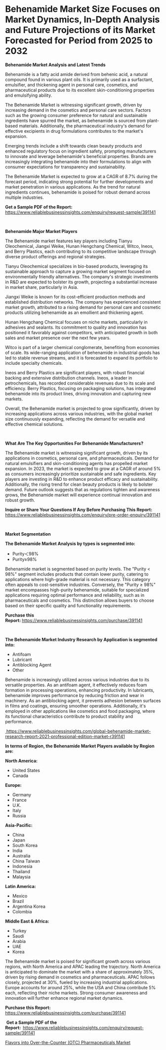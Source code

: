 <p><h1>Behenamide Market Size Focuses on Market Dynamics, In-Depth Analysis and Future Projections of its Market Forecasted for Period from 2025 to 2032</h1></p><p><strong>Behenamide Market Analysis and Latest Trends</strong></p>
<p><p>Behenamide is a fatty acid amide derived from behenic acid, a natural compound found in various plant oils. It is primarily used as a surfactant, emulsifier, and thickening agent in personal care, cosmetics, and pharmaceutical products due to its excellent skin-conditioning properties and emulsifying ability. </p><p>The Behenamide Market is witnessing significant growth, driven by increasing demand in the cosmetics and personal care sectors. Factors such as the growing consumer preference for natural and sustainable ingredients have spurred the market, as behenamide is sourced from plant-based materials. Additionally, the pharmaceutical industry's demand for effective excipients in drug formulations contributes to the market's expansion.</p><p>Emerging trends include a shift towards clean beauty products and enhanced regulatory focus on ingredient safety, prompting manufacturers to innovate and leverage behenamide's beneficial properties. Brands are increasingly integrating behenamide into their formulations to align with consumer expectations for transparency and sustainability. </p><p>The Behenamide Market is expected to grow at a CAGR of 8.7% during the forecast period, indicating strong potential for further developments and market penetration in various applications. As the trend for natural ingredients continues, behenamide is poised for robust demand across multiple industries.</p></p>
<p><strong>Get a Sample PDF of the Report:&nbsp;</strong> <a href="https://www.reliablebusinessinsights.com/enquiry/request-sample/391141?utm_campaign=3080&utm_medium=2&utm_source=Github&utm_content=ia&utm_term=31032025&utm_id=behenamide">https://www.reliablebusinessinsights.com/enquiry/request-sample/391141</a></p>
<p>&nbsp;</p>
<p><strong>Behenamide Major Market Players</strong></p>
<p><p>The Behenamide market features key players including Tianyu Oleochemical, Jiangxi Weike, Hunan Hengchang Chemical, Witco, Ineos, and Berry Plastics, each contributing to its competitive landscape through diverse product offerings and regional strategies.</p><p>Tianyu Oleochemical specializes in bio-based products, leveraging its sustainable approach to capture a growing market segment focused on environmentally friendly alternatives. The company's strategic investments in R&D are expected to bolster its growth, projecting a substantial increase in market share, particularly in Asia.</p><p>Jiangxi Weike is known for its cost-efficient production methods and established distribution networks. The company has experienced consistent market growth, attributed to a rising demand for personal care and cosmetic products utilizing behenamide as an emollient and thickening agent.</p><p>Hunan Hengchang Chemical focuses on niche markets, particularly in adhesives and sealants. Its commitment to quality and innovation has positioned it favorably against competitors, with anticipated growth in both sales and market presence over the next few years.</p><p>Witco is part of a larger chemical conglomerate, benefiting from economies of scale. Its wide-ranging application of behenamide in industrial goods has led to stable revenue streams, and it is forecasted to expand its portfolio to include specialty chemicals.</p><p>Ineos and Berry Plastics are significant players, with robust financial backing and extensive distribution channels. Ineos, a leader in petrochemicals, has recorded considerable revenues due to its scale and efficiency. Berry Plastics, focusing on packaging solutions, has integrated behenamide into its product lines, driving innovation and capturing new markets.</p><p>Overall, the Behenamide market is projected to grow significantly, driven by increasing applications across various industries, with the global market size continuously expanding, reflecting the demand for versatile and effective chemical solutions.</p></p>
<p>&nbsp;</p>
<p><strong>What Are The Key Opportunities For Behenamide Manufacturers?</strong></p>
<p><p>The Behenamide market is witnessing significant growth, driven by its applications in cosmetics, personal care, and pharmaceuticals. Demand for natural emulsifiers and skin-conditioning agents has propelled market expansion. In 2023, the market is expected to grow at a CAGR of around 5% as consumers increasingly prioritize sustainable and safe ingredients. Key players are investing in R&D to enhance product efficacy and sustainability. Additionally, the rising trend for clean beauty products is likely to bolster demand. Future outlook suggests that as regulations tighten and awareness grows, the Behenamide market will experience continual innovation and robust growth.</p></p>
<p><strong>Inquire or Share Your Questions If Any Before Purchasing This Report:</strong> <a href="https://www.reliablebusinessinsights.com/enquiry/pre-order-enquiry/391141?utm_campaign=3080&utm_medium=2&utm_source=Github&utm_content=ia&utm_term=31032025&utm_id=behenamide">https://www.reliablebusinessinsights.com/enquiry/pre-order-enquiry/391141</a></p>
<p>&nbsp;</p>
<p><strong>Market Segmentation</strong></p>
<p><strong>The Behenamide Market Analysis by types is segmented into:</strong></p>
<p><ul><li>Purity＜98%</li><li>Purity≥98%</li></ul></p>
<p><p>Behenamide market is segmented based on purity levels. The "Purity < 98%" segment includes products that contain lower purity, catering to applications where high-grade material is not necessary. This category often appeals to cost-sensitive industries. Conversely, the "Purity ≥ 98%" market encompasses high-purity behenamide, suitable for specialized applications requiring optimal performance and reliability, such as in pharmaceuticals and cosmetics. This distinction allows buyers to choose based on their specific quality and functionality requirements.</p></p>
<p><strong>Purchase this Report:&nbsp;</strong><a href="https://www.reliablebusinessinsights.com/purchase/391141?utm_campaign=3080&utm_medium=2&utm_source=Github&utm_content=ia&utm_term=31032025&utm_id=behenamide">https://www.reliablebusinessinsights.com/purchase/391141</a></p>
<p>&nbsp;</p>
<p><strong>The Behenamide Market Industry Research by Application is segmented into:</strong></p>
<p><ul><li>Antifoam</li><li>Lubricant</li><li>Antiblocking Agent</li><li>Other</li></ul></p>
<p><p>Behenamide is increasingly utilized across various industries due to its versatile properties. As an antifoam agent, it effectively reduces foam formation in processing operations, enhancing productivity. In lubricants, behenamide improves performance by reducing friction and wear in machinery. As an antiblocking agent, it prevents adhesion between surfaces in films and coatings, ensuring smoother operations. Additionally, it's employed in other applications like cosmetics and food packaging, where its functional characteristics contribute to product stability and performance.</p></p>
<p><a href="https://www.reliablebusinessinsights.com/global-behenamide-market-research-report-2021-professional-edition-market-r391141?utm_campaign=3080&utm_medium=2&utm_source=Github&utm_content=ia&utm_term=31032025&utm_id=behenamide">&nbsp;https://www.reliablebusinessinsights.com/global-behenamide-market-research-report-2021-professional-edition-market-r391141</a></p>
<p><strong>In terms of Region, the Behenamide Market Players available by Region are:</strong></p>
<p>
    <p> <strong> North America: </strong>
        <ul>
            <li>United States</li>
            <li>Canada</li>
        </ul>
        </p> 
    <p> <strong> Europe: </strong>
        <ul>
            <li>Germany</li>
            <li>France</li>
            <li>U.K.</li>
            <li>Italy</li>
            <li>Russia</li>
        </ul>
        </p> 
    <p> <strong> Asia-Pacific: </strong>
        <ul>
            <li>China</li>
            <li>Japan</li>
            <li>South Korea</li>
            <li>India</li>
            <li>Australia</li>
            <li>China Taiwan</li>
            <li>Indonesia</li>
            <li>Thailand</li>
            <li>Malaysia</li>
        </ul>
        </p> 
    <p> <strong> Latin America: </strong>
        <ul>
            <li>Mexico</li>
            <li>Brazil</li>
            <li>Argentina Korea</li>
            <li>Colombia</li>
        </ul>
        </p> 
    <p> <strong> Middle East & Africa: </strong>
        <ul>
            <li>Turkey</li>
            <li>Saudi</li>
            <li>Arabia</li>
            <li>UAE</li>
            <li>Korea</li>
        </ul>
    </p>
    </p>
<p><p>The Behenamide market is poised for significant growth across various regions, with North America and APAC leading the trajectory. North America is anticipated to dominate the market with a share of approximately 35%, driven by rising demand in cosmetics and pharmaceuticals. APAC follows closely, projected at 30%, fueled by increasing industrial applications. Europe accounts for around 25%, while the USA and China contribute 5% each, reflecting their niche markets. Strong consumer awareness and innovation will further enhance regional market dynamics.</p></p>
<p><strong>Purchase this Report: </strong><a href="https://www.reliablebusinessinsights.com/purchase/391141?utm_campaign=3080&utm_medium=2&utm_source=Github&utm_content=ia&utm_term=31032025&utm_id=behenamide">https://www.reliablebusinessinsights.com/purchase/391141</a></p>
<p>&nbsp;<strong>Get a Sample PDF of the Report:&nbsp;&nbsp;</strong><a href="https://www.reliablebusinessinsights.com/enquiry/request-sample/391141?utm_campaign=3080&utm_medium=2&utm_source=Github&utm_content=ia&utm_term=31032025&utm_id=behenamide">https://www.reliablebusinessinsights.com/enquiry/request-sample/391141</a></p>
<p><strong></strong></p>
<p><p><a href="https://github.com/kaddahblejc/Market-Research-Report-List-1/blob/main/flavors-into-over-the-counter-otc-pharmaceuticals-market.md?utm_campaign=3080&utm_medium=2&utm_source=Github&utm_content=ia&utm_term=31032025&utm_id=behenamide">Flavors into Over-the-Counter (OTC) Pharmaceuticals Market</a></p></p>